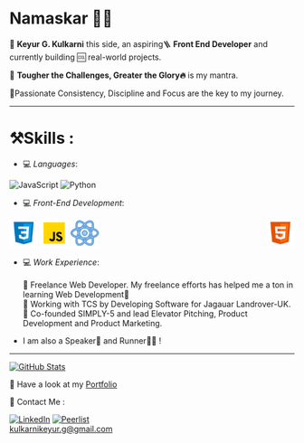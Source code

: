 # Namaskar 🙏🏼

📌 **Keyur G. Kulkarni** this side, an aspiring🪜 **Front End Developer** and currently building 🆒 real-world projects.

📌 **Tougher the Challenges, Greater the Glory🔥** is my mantra.

📌Passionate Consistency, Discipline and Focus are the key to my journey.

---

# ⚒️Skills :

- 💻 _Languages_:

![JavaScript](https://img.shields.io/badge/javascript-%23323330.svg?style=for-the-badge&logo=javascript&logoColor=%23F7DF1E) ![Python](https://img.shields.io/badge/python-3670A0?style=for-the-badge&logo=python&logoColor=ffdd54)

- 💻 _Front-End Development_: <br>

<img style="float: right;" src='https://github.com/KeyurGK/images/blob/main/html.png' width='50' height='50'> <img src='https://github.com/KeyurGK/images/blob/main/css.png' width='50' height='50'> <img src='https://github.com/KeyurGK/images/blob/main/javascript.png' width='50' height='50'> <img src='https://github.com/KeyurGK/images/blob/main/react.png' width='50' height='50'>

- 💻 _Work Experience_:<br><br>
    🔺 Freelance Web Developer. My freelance efforts has helped me a ton in learning Web Development🚀<br>
    🔺 Working with TCS by Developing Software for Jagauar Landrover-UK. <br>
    🔺 Co-founded SIMPLY-5 and lead Elevator Pitching, Product Development and Product Marketing.<br>
    
- I am also a Speaker🎤 and Runner🏃🏽 !
---
[![GitHub Stats](https://github-readme-stats.vercel.app/api?username=KeyurGK&show_icons=true&theme=dark)](https://github.com/KeyurGK)

📌 Have a look at my [Portfolio](https://keyurgk.vercel.app/)

📌 Contact Me :

<a href='https://www.linkedin.com/in/keyur-g-kulkarni-273072237/'>![LinkedIn](https://img.shields.io/badge/linkedin-%230077B5.svg?style=for-the-badge&logo=linkedin&logoColor=white)</a>
[![Peerlist](https://github-readme-badge.peerlist.io/api/keyurgk?style=for-the-badge)](https://peerlist.io/keyurgk)
<br> kulkarnikeyur.g@gmail.com
